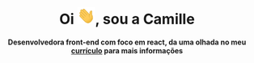 <div align="center">
<h1 align="center">Oi <img width="35" src="https://github.com/1999AZZAR/1999AZZAR/blob/main/resources/img/waving.gif">, sou a Camille</h1>
<h4 align="center">Desenvolvedora front-end com foco em react, da uma olhada no meu <a href="https://mxllxc.github.io/Aps-DW-Curriculum/" target="_blank">currículo</a> para mais informações</h4>
</div>

<!--
**mxllxc/mxllxc** is a ✨ _special_ ✨ repository because its `README.md` (this file) appears on your GitHub profile.

Here are some ideas to get you started:

- 🔭 I’m currently working on ...
- 🌱 I’m currently learning ...
- 👯 I’m looking to collaborate on ...
- 🤔 I’m looking for help with ...
- 💬 Ask me about ...
- 📫 How to reach me: ...
- 😄 Pronouns: ...
- ⚡ Fun fact: ...
-->
